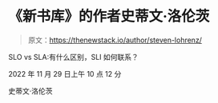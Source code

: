 # 《新书库》的作者史蒂文·洛伦茨

> 原文：<https://thenewstack.io/author/steven-lohrenz/>

SLO vs SLA:有什么区别，SLI 如何联系？

2022 年 11 月 29 日上午 10 点 12 分

史蒂文·洛伦茨